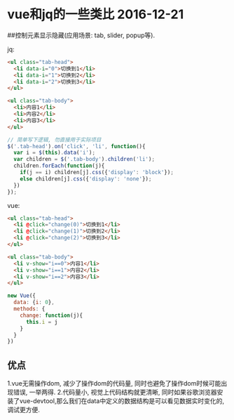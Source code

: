 # vue和jq的一些类比 2016-12-21


##控制元素显示隐藏(应用场景: tab, slider, popup等).

jq:
```html
<ul class="tab-head">
  <li data-i="0">切换到1</li>
  <li data-i="1">切换到2</li>
  <li data-i="2">切换到3</li>
</ul>

<ul class="tab-body">
  <li>内容1</li>
  <li>内容2</li>
  <li>内容3</li>
</ul>
```

```javascript
// 简单写下逻辑, 勿直接用于实际项目
$('.tab-head').on('click', 'li', function(){
  var i = $(this).data('i');
  var children = $('.tab-body').children('li');
  children.forEach(function(j){
    if(j == i) children[j].css({'display': 'block'});
    else children[j].css({'display': 'none'});
  })
});
```

vue:
```html
<ul class="tab-head">
  <li @click="change(0)">切换到1</li>
  <li @click="change(1)">切换到2</li>
  <li @click="change(2)">切换到3</li>
</ul>

<ul class="tab-body">
  <li v-show="i==0">内容1</li>
  <li v-show="i==1">内容2</li>
  <li v-show="i==2">内容3</li>
</ul>
```

```javascript
new Vue({
  data: {i: 0},
  methods: {
    change: function(j){
      this.i = j
    }
  }
})
```

## 优点
1.vue无需操作dom, 减少了操作dom的代码量, 同时也避免了操作dom时候可能出现错误, 一举两得.
2.代码量小, 视觉上代码结构就更清晰, 同时如果谷歌浏览器安装了vue-devtool,那么我们在data中定义的数据结构是可以看见数据实时变化的,调试更方便.



